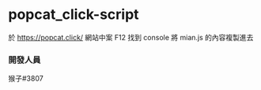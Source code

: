 # popcat_click-script
於 https://popcat.click/ 網站中案 F12
找到 console
將 mian.js 的內容複製進去

### 開發人員
猴子#3807
